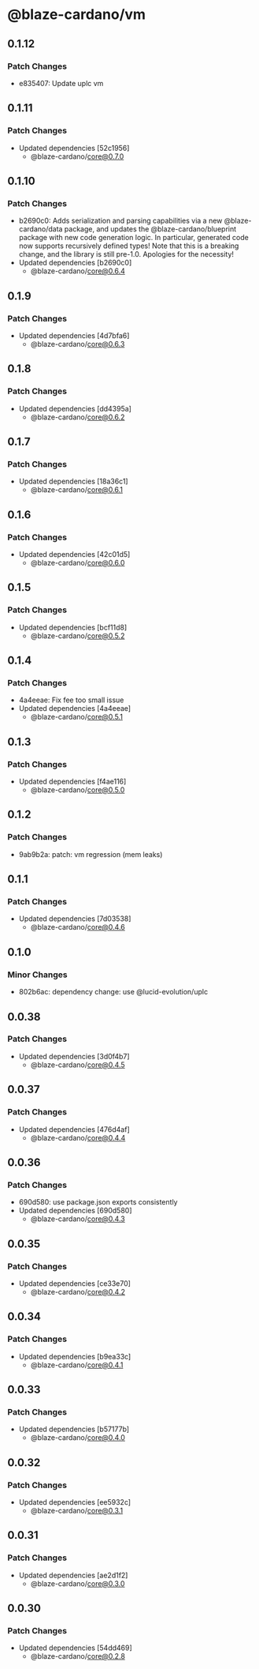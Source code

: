 # @blaze-cardano/vm

## 0.1.12

### Patch Changes

- e835407: Update uplc vm

## 0.1.11

### Patch Changes

- Updated dependencies [52c1956]
  - @blaze-cardano/core@0.7.0

## 0.1.10

### Patch Changes

- b2690c0: Adds serialization and parsing capabilities via a new @blaze-cardano/data package, and updates the @blaze-cardano/blueprint package with new code generation logic. In particular, generated code now supports recursively defined types! Note that this is a breaking change, and the library is still pre-1.0. Apologies for the necessity!
- Updated dependencies [b2690c0]
  - @blaze-cardano/core@0.6.4

## 0.1.9

### Patch Changes

- Updated dependencies [4d7bfa6]
  - @blaze-cardano/core@0.6.3

## 0.1.8

### Patch Changes

- Updated dependencies [dd4395a]
  - @blaze-cardano/core@0.6.2

## 0.1.7

### Patch Changes

- Updated dependencies [18a36c1]
  - @blaze-cardano/core@0.6.1

## 0.1.6

### Patch Changes

- Updated dependencies [42c01d5]
  - @blaze-cardano/core@0.6.0

## 0.1.5

### Patch Changes

- Updated dependencies [bcf11d8]
  - @blaze-cardano/core@0.5.2

## 0.1.4

### Patch Changes

- 4a4eeae: Fix fee too small issue
- Updated dependencies [4a4eeae]
  - @blaze-cardano/core@0.5.1

## 0.1.3

### Patch Changes

- Updated dependencies [f4ae116]
  - @blaze-cardano/core@0.5.0

## 0.1.2

### Patch Changes

- 9ab9b2a: patch: vm regression (mem leaks)

## 0.1.1

### Patch Changes

- Updated dependencies [7d03538]
  - @blaze-cardano/core@0.4.6

## 0.1.0

### Minor Changes

- 802b6ac: dependency change: use @lucid-evolution/uplc

## 0.0.38

### Patch Changes

- Updated dependencies [3d0f4b7]
  - @blaze-cardano/core@0.4.5

## 0.0.37

### Patch Changes

- Updated dependencies [476d4af]
  - @blaze-cardano/core@0.4.4

## 0.0.36

### Patch Changes

- 690d580: use package.json exports consistently
- Updated dependencies [690d580]
  - @blaze-cardano/core@0.4.3

## 0.0.35

### Patch Changes

- Updated dependencies [ce33e70]
  - @blaze-cardano/core@0.4.2

## 0.0.34

### Patch Changes

- Updated dependencies [b9ea33c]
  - @blaze-cardano/core@0.4.1

## 0.0.33

### Patch Changes

- Updated dependencies [b57177b]
  - @blaze-cardano/core@0.4.0

## 0.0.32

### Patch Changes

- Updated dependencies [ee5932c]
  - @blaze-cardano/core@0.3.1

## 0.0.31

### Patch Changes

- Updated dependencies [ae2d1f2]
  - @blaze-cardano/core@0.3.0

## 0.0.30

### Patch Changes

- Updated dependencies [54dd469]
  - @blaze-cardano/core@0.2.8
